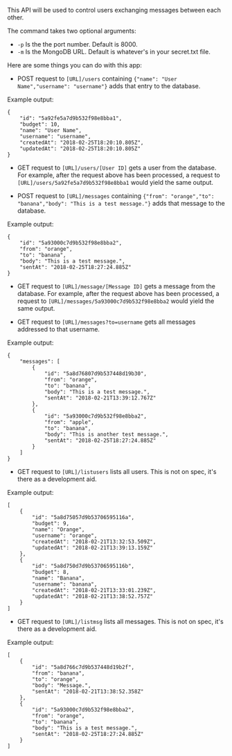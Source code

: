 This API will be used to control users exchanging messages between each other.

The command takes two optional arguments:

- `-p` Is the the port number. Default is 8000.
- `-m` Is the MongoDB URL. Default is whatever's in your secret.txt file.

Here are some things you can do with this app:

- POST request to `[URL]/users` containing `{"name": "User Name","username": "username"}` adds that entry to the database.

Example output:
```
{
    "id": "5a92fe5a7d9b532f98e8bba1",
    "budget": 10,
    "name": "User Name",
    "username": "username",
    "createdAt": "2018-02-25T18:20:10.805Z",
    "updatedAt": "2018-02-25T18:20:10.805Z"
}
```

- GET request to `[URL]/users/[User ID]` gets a user from the database. For example, after the request above has been processed, a request to `[URL]/users/5a92fe5a7d9b532f98e8bba1` would yield the same output.

- POST request to `[URL]/messages` containing `{"from": "orange","to": "banana","body": "This is a test message."}` adds that message to the database.

Example output:
```
{
    "id": "5a93000c7d9b532f98e8bba2",
    "from": "orange",
    "to": "banana",
    "body": "This is a test message.",
    "sentAt": "2018-02-25T18:27:24.885Z"
}
```

- GET request to `[URL]/message/[Message ID]` gets a message from the database. For example, after the request above has been processed, a request to `[URL]/messages/5a93000c7d9b532f98e8bba2` would yield the same output.

- GET request to `[URL]/messages?to=username` gets all messages addressed to that username.

Example output:
```
{
    "messages": [
        {
            "id": "5a8d76807d9b537448d19b30",
            "from": "orange",
            "to": "banana",
            "body": "This is a test message.",
            "sentAt": "2018-02-21T13:39:12.767Z"
        },
        {
            "id": "5a93000c7d9b532f98e8bba2",
            "from": "apple",
            "to": "banana",
            "body": "This is another test message.",
            "sentAt": "2018-02-25T18:27:24.885Z"
        }
    ]
}
```

- GET request to `[URL]/listusers` lists all users. This is not on spec, it's there as a development aid.

Example output:

```
[
    {
        "id": "5a8d75057d9b53706595116a",
        "budget": 9,
        "name": "Orange",
        "username": "orange",
        "createdAt": "2018-02-21T13:32:53.509Z",
        "updatedAt": "2018-02-21T13:39:13.159Z"
    },
    {
        "id": "5a8d750d7d9b53706595116b",
        "budget": 8,
        "name": "Banana",
        "username": "banana",
        "createdAt": "2018-02-21T13:33:01.239Z",
        "updatedAt": "2018-02-21T13:38:52.757Z"
    }
]
```

- GET request to `[URL]/listmsg` lists all messages. This is not on spec, it's there as a development aid.

Example output:

```
[
    {
        "id": "5a8d766c7d9b537448d19b2f",
        "from": "banana",
        "to": "orange",
        "body": "Message.",
        "sentAt": "2018-02-21T13:38:52.358Z"
    },
    {
        "id": "5a93000c7d9b532f98e8bba2",
        "from": "orange",
        "to": "banana",
        "body": "This is a test message.",
        "sentAt": "2018-02-25T18:27:24.885Z"
    }
]
```